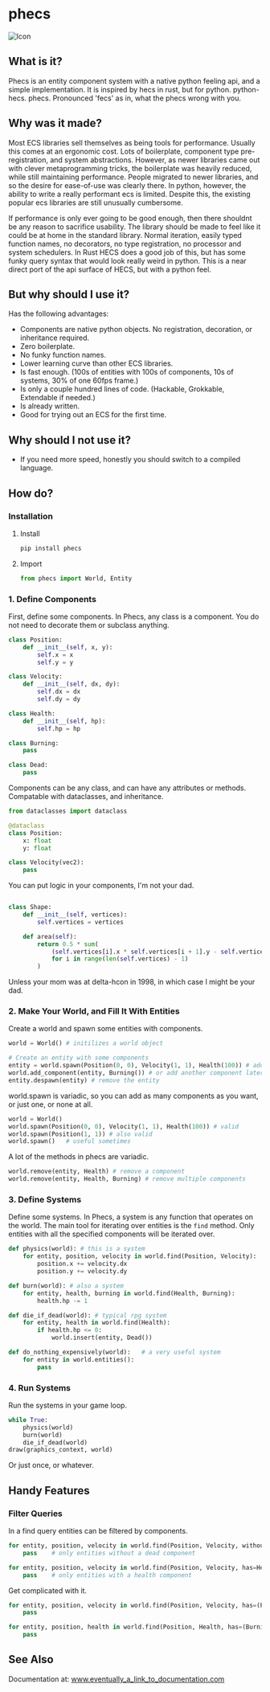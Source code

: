 # phecs

![Icon](phecs_logo_small.png)

## What is it?
Phecs is an entity component system with a native python feeling api, and a simple implementation.
It is inspired by hecs in rust, but for python. python-hecs. phecs. 
Pronounced 'fecs' as in, what the phecs wrong with you.

## Why was it made?

Most ECS libraries sell themselves as being tools for performance.
Usually this comes at an ergonomic cost. Lots of boilerplate, component type pre-registration, and system abstractions.
However, as newer libraries came out with clever metaprogramming tricks, the boilerplate was heavily reduced, while still maintaining performance. People migrated to newer libraries, and so the desire for ease-of-use was clearly there.
In python, however, the ability to write a really performant ecs is limited.
Despite this, the existing popular ecs libraries are still unusually cumbersome.

If performance is only ever going to be good enough, then there shouldnt be any reason to sacrifice usability.
The library should be made to feel like it could be at home in the standard library.
Normal iteration, easily typed function names, no decorators, no type registration, no processor and system schedulers.
In Rust HECS does a good job of this, but has some funky query syntax that would look really weird in python.
This is a near direct port of the api surface of HECS, but with a python feel.

## But why should I use it?

Has the following advantages:

- Components are native python objects. No registration, decoration, or inheritance required.
- Zero boilerplate.
- No funky function names.
- Lower learning curve than other ECS libraries.
- Is fast enough. (100s of entities with 100s of components, 10s of systems, 30% of one 60fps frame.)
- Is only a couple hundred lines of code. (Hackable, Grokkable, Extendable if needed.)
- Is already written.
- Good for trying out an ECS for the first time.

## Why should I not use it?

- If you need more speed, honestly you should switch to a compiled language.


## How do?

### Installation

1. Install

   ```bash
   pip install phecs
   ```

2. Import

   ```python
   from phecs import World, Entity
   ```

### 1. Define Components

First, define some components.
In Phecs, any class is a component. You do not need to decorate them or subclass anything.

```python
class Position:
    def __init__(self, x, y):
        self.x = x
        self.y = y

class Velocity:
    def __init__(self, dx, dy):
        self.dx = dx
        self.dy = dy

class Health:
    def __init__(self, hp):
        self.hp = hp

class Burning:
    pass

class Dead:
    pass
```

Components can be any class, and can have any attributes or methods.
Compatable with dataclasses, and inheritance.

```python
from dataclasses import dataclass

@dataclass
class Position:
    x: float
    y: float

class Velocity(vec2):
    pass
```

You can put logic in your components, I'm not your dad. 

```python

class Shape:
    def __init__(self, vertices):
        self.vertices = vertices

    def area(self):
        return 0.5 * sum(
            (self.vertices[i].x * self.vertices[i + 1].y - self.vertices[i + 1].x * self.vertices[i].y)
            for i in range(len(self.vertices) - 1)
        )

```

Unless your mom was at delta-hcon in 1998, in which case I might be your dad.


### 2. Make Your World, and Fill It With Entities

Create a world and spawn some entities with components.

```python
world = World() # initilizes a world object

# Create an entity with some components
entity = world.spawn(Position(0, 0), Velocity(1, 1), Health(100)) # add components at creation time
world.add_component(entity, Burning()) # or add another component later
entity.despawn(entity) # remove the entity
```

world.spawn is variadic, so you can add as many components as you want, or just one, or none at all.

```python
world = World()
world.spawn(Position(0, 0), Velocity(1, 1), Health(100)) # valid
world.spawn(Position(1, 1)) # also valid
world.spawn()   # useful sometimes

```

A lot of the methods in phecs are variadic.

```python
world.remove(entity, Health) # remove a component
world.remove(entity, Health, Burning) # remove multiple components
```

### 3. Define Systems

Define some systems. In Phecs, a system is any function that operates on the world.
The main tool for iterating over entities is the `find` method.
Only entities with all the specified components will be iterated over.

```python
def physics(world): # this is a system
    for entity, position, velocity in world.find(Position, Velocity):
        position.x += velocity.dx
        position.y += velocity.dy

def burn(world): # also a system
    for entity, health, burning in world.find(Health, Burning):
        health.hp -= 1

def die_if_dead(world): # typical rpg system
    for entity, health in world.find(Health):
        if health.hp <= 0:
            world.insert(entity, Dead())

def do_nothing_expensively(world):   # a very useful system
    for entity in world.entities():
        pass
```

### 4. Run Systems

Run the systems in your game loop.


```python
while True:
    physics(world)
    burn(world)
    die_if_dead(world)
draw(graphics_context, world)
```
Or just once, or whatever.

## Handy Features

### Filter Queries

In a find query entities can be filtered by components.

```python
for entity, position, velocity in world.find(Position, Velocity, without=Dead):
    pass    # only entities without a dead component

for entity, position, velocity in world.find(Position, Velocity, has=Health):
    pass    # only entities with a health component


```

Get complicated with it.

```python
for entity, position, velocity in world.find(Position, Velocity, has=(Player, Burning), without=Dead):
    pass    

for entity, position, health in world.find(Position, Health, has=(Burning, Desire), without=(Mercy, Fear)):
    pass
```

## See Also
Documentation at: www.eventually_a_link_to_documentation.com

